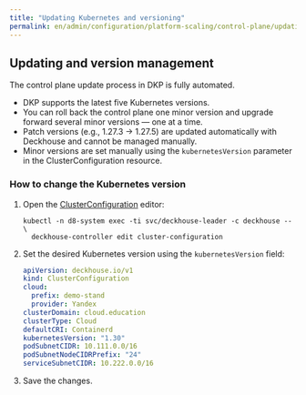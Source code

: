 ```yaml
---
title: "Updating Kubernetes and versioning"
permalink: en/admin/configuration/platform-scaling/control-plane/updating-and-versioning.html
---
```


## Updating and version management

The control plane update process in DKP is fully automated.

- DKP supports the latest five Kubernetes versions.
- You can roll back the control plane one minor version and upgrade forward several minor versions — one at a time.
- Patch versions (e.g., 1.27.3 → 1.27.5) are updated automatically with Deckhouse and cannot be managed manually.
- Minor versions are set manually using the `kubernetesVersion` parameter in the ClusterConfiguration resource.

### How to change the Kubernetes version

1. Open the [ClusterConfiguration](/installing/configuration.html#clusterconfiguration) editor:

   ```console
   kubectl -n d8-system exec -ti svc/deckhouse-leader -c deckhouse -- \
     deckhouse-controller edit cluster-configuration
   ```

1. Set the desired Kubernetes version using the `kubernetesVersion` field:

   ```yaml
   apiVersion: deckhouse.io/v1
   kind: ClusterConfiguration
   cloud:
     prefix: demo-stand
     provider: Yandex
   clusterDomain: cloud.education
   clusterType: Cloud
   defaultCRI: Containerd
   kubernetesVersion: "1.30"
   podSubnetCIDR: 10.111.0.0/16
   podSubnetNodeCIDRPrefix: "24"
   serviceSubnetCIDR: 10.222.0.0/16
   ```

1. Save the changes.
